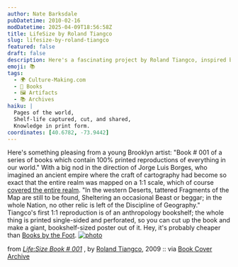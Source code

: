 ```yaml
---
author: Nate Barksdale
pubDatetime: 2010-02-16
modDatetime: 2025-04-09T18:56:58Z
title: LifeSize by Roland Tiangco
slug: lifesize-by-roland-tiangco
featured: false
draft: false
description: Here's a fascinating project by Roland Tiangco, inspired by Borges, that combines art and literature into a single printed reproduction of our world's bookshelf.
emoji: 📚
tags:
  - 🌍 Culture-Making.com
  - 📖 Books
  - 🖼️ Artifacts
  - 📚 Archives
haiku: |
  Pages of the world,  
  Shelf-life captured, cut, and shared,  
  Knowledge in print form.
coordinates: [40.6782, -73.9442]
---
```


Here's something pleasing from a young Brooklyn artist: "Book # 001 of a series of books which contain 100% printed reproductions of everything in our world." With a big nod in the direction of Jorge Luis Borges, who imagined an ancient empire where the craft of cartography had become so exact that the entire realm was mapped on a 1:1 scale, which of course [covered the entire realm](http://web.archive.org/web/20241114011123/https://www.kyb.tuebingen.mpg.de/bu/people/bs/borges.html). "In the western Deserts, tattered Fragments of the Map are still to be found, Sheltering an occasional Beast or beggar; in the whole Nation, no other relic is left of the Discipline of Geography." Tiangco's first 1:1 reproduction is of an anthropology bookshelf; the whole thing is printed single-sided and perforated, so you can cut up the book and make a giant, bookshelf-sized poster out of it. Hey, it's probably cheaper than [Books by the Foot](http://www.strandbooks.com/app/www/p/bbtfoot/). [![photo](http://culture-making.com/media/33_3333bookshelf5.jpg)](http://www.rolandtiangco.com/index.php?/project/lifesize/)

from _[Life:Size Book # 001](http://www.rolandtiangco.com/index.php?/project/lifesize/)_ , by [Roland Tiangco](http://www.rolandtiangco.com/index.php?/project/lifesize/), 2009 :: via [Book Cover Archive](https://www.google.com/search?q=%22Book%20Cover%20Archive%22%20feedproxy.google.com)
